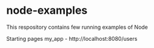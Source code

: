 node-examples
=============

This respository contains few running examples of Node 

Starting pages
my_app - http://localhost:8080/users

